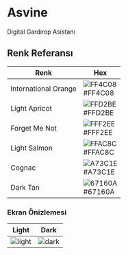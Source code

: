 
# Asvine

Digital Gardırop Asistanı
## Renk Referansı

| Renk             | Hex                                                                |
| ----------------- | ------------------------------------------------------------------ |
| International Orange |![FF4C08](https://user-images.githubusercontent.com/56636365/193254416-c71e574b-4354-49e1-9e2a-f0ede604774e.png)</br>#FF4C08|
| Light Apricot |![FFD2BE](https://user-images.githubusercontent.com/56636365/193254377-f2580be8-36c8-432c-ac89-8f76538439ed.png)</br>#FFD2BE |
| Forget Me Not |![FFF2EE](https://user-images.githubusercontent.com/56636365/193254315-cdd1293a-feda-4271-a232-65b577103109.png)</br>#FFF2EE |
| Light Salmon |![FFAC8C](https://user-images.githubusercontent.com/56636365/193254224-413e2a12-30a3-4021-96b1-d71ba7623baf.png)</br>#FFAC8C | 
| Cognac |![A73C1E](https://user-images.githubusercontent.com/56636365/193253989-d65eb98a-93ae-4009-9429-e71b27f1016d.png)</br>#A73C1E | 
| Dark Tan |![67160A](https://user-images.githubusercontent.com/56636365/193253627-e529984b-9a29-42fe-8b64-8b61bff5df7d.png)</br>#67160A | 

### Ekran Önizlemesi

| Light             | Dark                                                                |
| ----------------- | ------------------------------------------------------------------ |
| ![light](https://user-images.githubusercontent.com/56636365/193236789-350f2102-fb17-406e-bfe6-1336a3072d5d.png) | ![dark](https://user-images.githubusercontent.com/56636365/193237451-f7ef5407-6674-4211-b4cb-e4283e974adf.png) |
  
